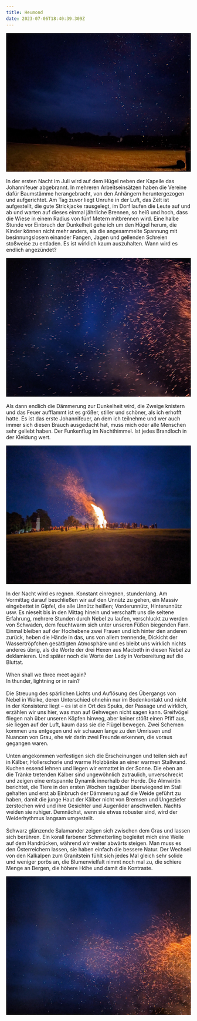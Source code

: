 ```yaml
---
title: Heumond
date: 2023-07-06T18:40:39.309Z
---
```

![](/uploads/johannifeuer1.jpg)

In der ersten Nacht im Juli wird auf dem Hügel neben der Kapelle das Johannifeuer abgebrannt. In mehreren Arbeitseinsätzen haben die Vereine dafür Baumstämme herangebracht, von den Anhängern heruntergezogen und aufgerichtet. Am Tag zuvor liegt Unruhe in der Luft, das Zelt ist aufgestellt, die gute Strickjacke rausgelegt, im Dorf laufen die Leute auf und ab und warten auf dieses einmal jährliche Brennen, so heiß und hoch, dass die Wiese in einem Radius von fünf Metern mitbrennen wird. Eine halbe Stunde vor Einbruch der Dunkelheit gehe ich um den Hügel herum, die Kinder können nicht mehr anders, als die angesammelte Spannung mit besinnungslosem einander Fangen, Jagen und gellenden Schreien stoßweise zu entladen. Es ist wirklich kaum auszuhalten. Wann wird es endlich angezündet?

![](/uploads/johannifeuer2.jpg)

Als dann endlich die Dämmerung zur Dunkelheit wird, die Zweige knistern und das Feuer aufflammt ist es größer, stiller und schöner, als ich erhofft hatte. Es ist das erste Johannifeuer, an dem ich teilnehme und wer auch immer sich diesen Brauch ausgedacht hat, muss mich oder alle Menschen sehr geliebt haben. Der Funkenflug im Nachthimmel. Ist jedes Brandloch in der Kleidung wert.

![](/uploads/johannifeuer4.jpg)

In der Nacht wird es regnen. Konstant einregnen, stundenlang. Am Vormittag darauf beschließen wir auf den Unnütz zu gehen, ein Massiv eingebettet in Gipfel, die alle Unnütz heißen; Vorderunnütz, Hinterunnütz usw. Es nieselt bis in den Mittag hinein und verschafft uns die seltene Erfahrung, mehrere Stunden durch Nebel zu laufen, verschluckt zu werden von Schwaden, dem feuchtwarm sich unter unseren Füßen biegenden Farn. Einmal bleiben auf der Hochebene zwei Frauen und ich hinter den anderen zurück, heben die Hände in das, uns von allem trennende, Dickicht der Wassertröpfchen gesättigten Atmosphäre und es bleibt uns wirklich nichts anderes übrig, als die Worte der drei Hexen aus Macbeth in diesen Nebel zu deklamieren. Und später noch die Worte der Lady in Vorbereitung auf die Bluttat.\
\
When shall we three meet again?\
In thunder, lightning or in rain?\
\
Die Streuung des spärlichen Lichts und Auflösung des Übergangs von Nebel in Wolke, deren Unterschied ohnehin nur im Bodenkontakt und nicht in der Konsistenz liegt – es ist ein Ort des Spuks, der Passage und wirklich, erzählen wir uns hier, was man auf Gehwegen nicht sagen kann. Greifvögel fliegen nah über unseren Köpfen hinweg, aber keiner stößt einen Pfiff aus, sie liegen auf der Luft, kaum dass sie die Flügel bewegen. Zwei Schemen kommen uns entgegen und wir schauen lange zu den Umrissen und Nuancen von Grau, ehe wir darin zwei Freunde erkennen, die voraus gegangen waren.\
\
Unten angekommen verfestigen sich die Erscheinungen und teilen sich auf in Kälber, Hollerschorle und warme Holzbänke an einer warmen Stallwand. Kuchen essend lehnen und liegen wir ermattet in der Sonne. Die eben an die Tränke tretenden Kälber sind ungewöhnlich zutraulich, unverschreckt und zeigen eine entspannte Dynamik innerhalb der Herde. Die Almwirtin berichtet, die Tiere in den ersten Wochen tagsüber überwiegend im Stall gehalten und erst ab Einbruch der Dämmerung auf die Weide geführt zu haben, damit die junge Haut der Kälber nicht von Bremsen und Ungeziefer zerstochen wird und ihre Gesichter und Augenlider anschwellen. Nachts weiden sie ruhiger. Demnächst, wenn sie etwas robuster sind, wird der Weiderhythmus langsam umgestellt.\
\
Schwarz glänzende Salamander zeigen sich zwischen dem Gras und lassen sich berühren. Ein korall farbener Schmetterling begleitet mich eine Weile auf dem Handrücken, während wir weiter abwärts steigen. Man muss es den Österreichern lassen, sie haben einfach die bessere Natur. Der Wechsel von den Kalkalpen zum Granitstein fühlt sich jedes Mal gleich sehr solide und weniger porös an, die Blumenvielfalt nimmt noch mal zu, die schiere Menge an Bergen, die höhere Höhe und damit die Kontraste.

![](/uploads/johannifeuer3.jpg)